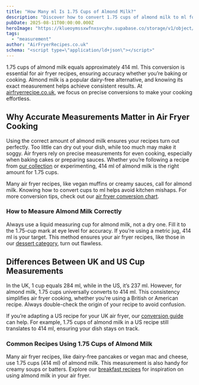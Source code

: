 ```yaml
---
title: "How Many ml Is 1.75 Cups of Almond Milk?"
description: "Discover how to convert 1.75 cups of almond milk to ml for precise air fryer recipes. Get accurate measurements in seconds!"
pubDate: 2025-08-11T00:00:00.000Z
heroImage: "https://klueoymssxwfnxsvcyhv.supabase.co/storage/v1/object/public/md/how-many-ml-is-1-75-cups-of-almond-milk-560cff9e.webp"
tags:
  - "measurement"
author: "AirFryerRecipes.co.uk"
schema: "<script type=\"application/ld+json\"></script>"
---
```


<p>1.75 cups of almond milk equals approximately 414 ml. This conversion is essential for air fryer recipes, ensuring accuracy whether you’re baking or cooking. Almond milk is a popular dairy-free alternative, and knowing its exact measurement helps achieve consistent results. At <a href=https://www.airfryerrecipe.co.uk>airfryerrecipe.co.uk</a>, we focus on precise conversions to make your cooking effortless.</p>

<h2>Why Accurate Measurements Matter in Air Fryer Cooking</h2>  
<p>Using the correct amount of almond milk ensures your recipes turn out perfectly. Too little can dry out your dish, while too much may make it soggy. Air fryers rely on precise measurements for even cooking, especially when baking cakes or preparing sauces. Whether you’re following a recipe from <a href=https://www.airfryerrecipe.co.uk/recipes>our collection</a> or experimenting, 414 ml of almond milk is the right amount for 1.75 cups.</p>  

<p>Many air fryer recipes, like vegan muffins or creamy sauces, call for almond milk. Knowing how to convert cups to ml helps avoid kitchen mishaps. For more conversion tips, check out our <a href=https://www.airfryerrecipe.co.uk/air-fryer-conversion-chart>air fryer conversion chart</a>.</p>  

<h3>How to Measure Almond Milk Correctly</h3>  
<p>Always use a liquid measuring cup for almond milk, not a dry one. Fill it to the 1.75-cup mark at eye level for accuracy. If you’re using a metric jug, 414 ml is your target. This method ensures your air fryer recipes, like those in our <a href=https://www.airfryerrecipe.co.uk/recipe-category/dessert>dessert category</a>, turn out flawless.</p>  

<h2>Differences Between UK and US Cup Measurements</h2>  
<p>In the UK, 1 cup equals 284 ml, while in the US, it’s 237 ml. However, for almond milk, 1.75 cups universally converts to 414 ml. This consistency simplifies air fryer cooking, whether you’re using a British or American recipe. Always double-check the origin of your recipe to avoid confusion.</p>  

<p>If you’re adapting a US recipe for your UK air fryer, our <a href=https://www.airfryerrecipe.co.uk/air-fryer-conversion-chart>conversion guide</a> can help. For example, 1.75 cups of almond milk in a US recipe still translates to 414 ml, ensuring your dish stays on track.</p>  

<h3>Common Recipes Using 1.75 Cups of Almond Milk</h3>  
<p>Many air fryer recipes, like dairy-free pancakes or vegan mac and cheese, use 1.75 cups (414 ml) of almond milk. This measurement is also handy for creamy soups or batters. Explore our <a href=https://www.airfryerrecipe.co.uk/recipe-category/breakfast>breakfast recipes</a> for inspiration on using almond milk in your air fryer.</p>
